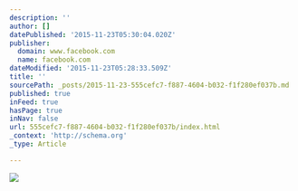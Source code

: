 ```yaml
---
description: ''
author: []
datePublished: '2015-11-23T05:30:04.020Z'
publisher:
  domain: www.facebook.com
  name: facebook.com
dateModified: '2015-11-23T05:28:33.509Z'
title: ''
sourcePath: _posts/2015-11-23-555cefc7-f887-4604-b032-f1f280ef037b.md
published: true
inFeed: true
hasPage: true
inNav: false
url: 555cefc7-f887-4604-b032-f1f280ef037b/index.html
_context: 'http://schema.org'
_type: Article

---
```

![](https://scontent-dfw1-1.xx.fbcdn.net/hphotos-prn2/v/t1.0-9/10930077_957684884242940_3831396381101632871_n.jpg?oh=1d640ee181427c13ffc44c7b29ba50f5&oe=56E90E1C)